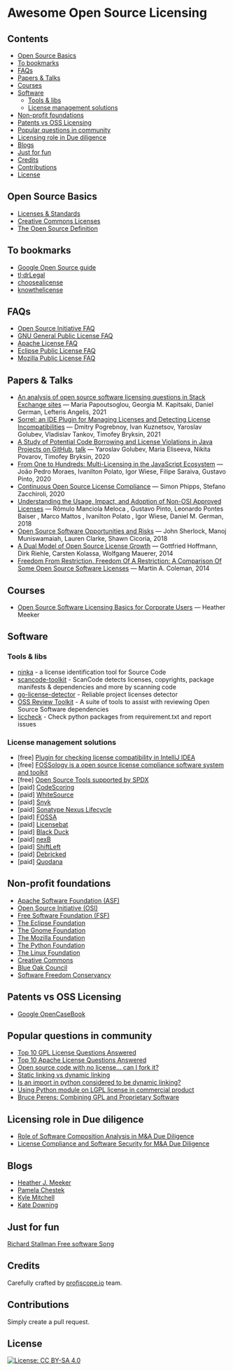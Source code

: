 # Awesome Open Source Licensing

## Contents

- [Open Source Basics](#open-source-basics)
- [To bookmarks](#to-bookmarks)
- [FAQs](#faqs)
- [Papers & Talks](#papers--talks)
- [Courses](#courses)
- [Software](#software)
    + [Tools & libs](#tools---libs)
    + [License management solutions](#license-management-solutions)
- [Non-profit foundations](#non-profit-foundations)
- [Patents vs OSS Licensing](#patents-vs-oss-licensing)
- [Popular questions in community](#popular-questions-in-community)
- [Licensing role in Due diligence](#licensing-role-in-due-diligence)
- [Blogs](#blogs)
- [Just for fun](#just-for-fun)
- [Credits](#credits)
- [Contributions](#contributions)
- [License](#license)

## Open Source Basics

- [Licenses & Standards](https://opensource.org/licenses)
- [Creative Commons Licenses](https://creativecommons.org/licenses/)
- [The Open Source Definition](https://opensource.org/docs/definition.php)

## To bookmarks

- [Google Open Source guide](https://opensource.google/docs/)
- [tl;drLegal](https://tldrlegal.com/)
- [choosealicense](https://choosealicense.com/appendix/)
- [knowthelicense](http://knowthelicense.codescoring.com/)

## FAQs

- [Open Source Initiative FAQ](https://opensource.org/faq)
- [GNU General Public License FAQ](http://www.gnu.org/licenses/old-licenses/gpl-2.0-faq.html)
- [Apache License FAQ](https://www.apache.org/foundation/license-faq.html)
- [Eclipse Public License FAQ](http://www.eclipse.org/legal/eplfaq.php)
- [Mozilla Public License FAQ](https://www.mozilla.org/en-US/MPL/2.0/FAQ/)

## Papers & Talks

- [An analysis of open source software licensing questions in Stack Exchange sites](https://arxiv.org/abs/2110.00361) — Maria Papoutsoglou, Georgia M. Kapitsaki, Daniel German, Lefteris Angelis, 2021
- [Sorrel: an IDE Plugin for Managing Licenses and Detecting License Incompatibilities](https://arxiv.org/abs/2107.13315) — Dmitry Pogrebnoy, Ivan Kuznetsov, Yaroslav Golubev, Vladislav Tankov, Timofey Bryksin, 2021
- [A Study of Potential Code Borrowing and License Violations in Java Projects on GitHub](https://arxiv.org/abs/2002.05237), [talk](https://www.youtube.com/watch?v=gyjHn-qIAtY) — Yaroslav Golubev, Maria Eliseeva, Nikita Povarov, Timofey Bryksin, 2020
- [From One to Hundreds: Multi-Licensing in the JavaScript Ecosystem](https://arxiv.org/abs/2012.05016) — João Pedro Moraes, Ivanilton Polato, Igor Wiese, Filipe Saraiva, Gustavo Pinto, 2020
- [Continuous Open Source License Compliance](https://arxiv.org/abs/2011.08489) — Simon Phipps, Stefano Zacchiroli, 2020
- [Understanding the Usage, Impact, and Adoption of Non-OSI Approved Licenses](https://2018.msrconf.org/details/msr-2018-papers/2/Understanding-the-Usage-Impact-and-Adoption-of-Non-OSI-Approved-Licenses) — Rômulo Manciola Meloca , Gustavo Pinto, Leonardo Pontes Baiser , Marco Mattos , Ivanilton Polato , Igor Wiese, Daniel M. German, 2018
- [Open Source Software Opportunities and Risks](https://arxiv.org/abs/1812.11697) — John Sherlock, Manoj Muniswamaiah, Lauren Clarke, Shawn Cicoria, 2018
- [A Dual Model of Open Source License Growth](https://arxiv.org/abs/1408.5748) — Gottfried Hoffmann, Dirk Riehle, Carsten Kolassa, Wolfgang Mauerer, 2014
- [Freedom From Restriction, Freedom Of A Restriction: A Comparison Of Some Open Source Software Licenses](https://arxiv.org/abs/1402.2079) — Martin A. Coleman, 2014

## Courses

- [Open Source Software Licensing Basics for Corporate Users](https://www.youtube.com/watch?v=gF4b1TA5Q5w&list=PLAVikl6VpxPeBtplWOnfzNmiUz529AYAy) — Heather Meeker

## Software

### Tools & libs

- [ninka](https://github.com/dmgerman/ninka) - a license identification tool for Source Code
- [scancode-toolkit](https://github.com/nexB/scancode-toolkit) - ScanCode detects licenses, copyrights, package manifests & dependencies and more by scanning code
- [go-license-detector](https://github.com/go-enry/go-license-detector) - Reliable project licenses detector
- [OSS Review Toolkit](https://github.com/oss-review-toolkit/ort) - A suite of tools to assist with reviewing Open Source Software dependencies
- [liccheck](https://github.com/dhatim/python-license-check) - Check python packages from requirement.txt and report issues

### License management solutions

- [free] [Plugin for checking license compatibility in IntelliJ IDEA](https://github.com/JetBrains-Research/sorrel)
- [free] [FOSSology is a open source license compliance software system and toolkit](https://www.fossology.org/)
- [free] [Open Source Tools supported by SPDX](https://spdx.dev/tools-community/)
- [paid] [CodeScoring](https://codescoring.com)
- [paid] [WhiteSource](https://whitesourcesoftware.com)
- [paid] [Snyk](https://snyk.io/)
- [paid] [Sonatype Nexus Lifecycle](https://www.sonatype.com/products/open-source-security-dependency-management)
- [paid] [FOSSA](https://fossa.com/)
- [paid] [Licensebat](https://licensebat.com/)
- [paid] [Black Duck](https://www.synopsys.com/software-integrity/security-testing/software-composition-analysis.html)
- [paid] [nexB](https://www.nexb.com/)
- [paid] [ShiftLeft](https://www.shiftleft.io/)
- [paid] [Debricked](https://debricked.com/) 
- [paid] [Quodana](https://www.jetbrains.com/qodana/)

## Non-profit foundations

- [Apache Software Foundation (ASF)](https://www.apache.org/)
- [Open Source Initiative (OSI)](https://opensource.org/)
- [Free Software Foundation (FSF)](https://www.fsf.org/)
- [The Eclipse Foundation](https://www.eclipse.org/org/)
- [The Gnome Foundation](https://foundation.gnome.org/)
- [The Mozilla Foundation](https://www.mozilla.org/en-US/MPL/)
- [The Python Foundation](https://www.python.org/psf/)
- [The Linux Foundation](https://www.linuxfoundation.org/)
- [Creative Commons](https://creativecommons.org/)
- [Blue Oak Council](https://blueoakcouncil.org/)
- [Software Freedom Conservancy](https://sfconservancy.org/)

## Patents vs OSS Licensing

- [Google OpenCaseBook](https://google.github.io/opencasebook/patents/)

## Popular questions in community

- [Top 10 GPL License Questions Answered](https://www.whitesourcesoftware.com/resources/blog/top-10-gpl-license-questions-answered/)
- [Top 10 Apache License Questions Answered](https://www.whitesourcesoftware.com/resources/blog/top-10-apache-license-questions-answered/)
- [Open source code with no license... can I fork it?](https://softwareengineering.stackexchange.com/questions/148146/open-source-code-with-no-license-can-i-fork-it)
- [Static linking vs dynamic linking](https://stackoverflow.com/questions/1993390/static-linking-vs-dynamic-linking)
- [Is an import in python considered to be dynamic linking?](https://stackoverflow.com/questions/40492518/is-an-import-in-python-considered-to-be-dynamic-linking)
- [Using Python module on LGPL license in commercial product](https://stackoverflow.com/questions/8580223/using-python-module-on-lgpl-license-in-commercial-product)
- [Bruce Perens: Combining GPL and Proprietary Software](https://www.datamation.com/open-source/bruce-perens-combining-gpl-and-proprietary-software/)

## Licensing role in Due diligence

- [Role of Software Composition Analysis in M&A Due Diligence](https://debricked.com/blog/sca-role-in-m-and-a-due-diligence/)
- [License Compliance and Software Security for M&A Due Diligence](https://www.synopsys.com/software-integrity/solutions/mergers-and-acquisitions.html)

## Blogs

- [Heather J. Meeker](https://heathermeeker.com/)
- [Pamela Chestek](https://propertyintangible.com/author/pam/)
- [Kyle Mitchell](https://writing.kemitchell.com/)
- [Kate Downing](https://katedowninglaw.com/blog/)

## Just for fun

[Richard Stallman Free software Song](https://www.youtube.com/watch?v=9sJUDx7iEJw)

## Credits

Сarefully сrafted by [profiscope.io](https://profiscope.io) team.

## Contributions

Simply create a pull request.

## License

[![License: CC BY-SA 4.0](https://mirrors.creativecommons.org/presskit/buttons/80x15/svg/by-sa.svg)](https://creativecommons.org/licenses/by-sa/4.0/)